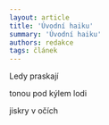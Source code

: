 ```yaml
---
layout: article
title: 'Úvodní haiku'
summary: 'Úvodní haiku'
authors: redakce
tags: článek
---
```


Ledy praskají

tonou pod kýlem lodi

jiskry v očích
